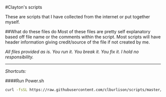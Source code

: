 #Clayton's scripts

These are scripts that I have collected from the internet or put together myself.


##What do these files do
Most of these files are pretty self explanatory based off file name or the comments within the script. Most scripts will have header information giving credit/source of the file if not created by me.

_All files provided as is. You run it. You break it. You fix it. I hold no responsibility._



---
_Shortcuts:_

####Run Power.sh
```bash
curl -fsSL https://raw.githubusercontent.com/clburlison/scripts/master/clburlison_scripts/power_info/power.sh | sh
```